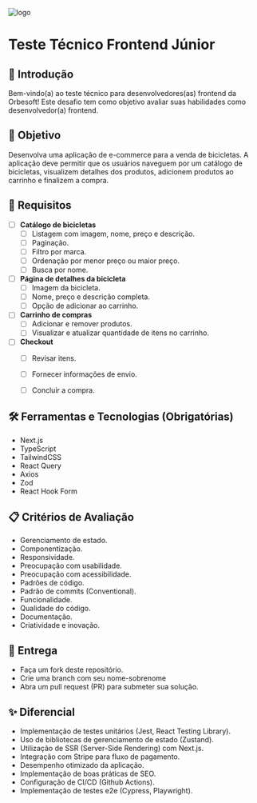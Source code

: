 ![logo](https://github.com/user-attachments/assets/126c245e-5923-4ea5-854a-6fd80aa28cfa)

# Teste Técnico Frontend Júnior

## 👋 Introdução
Bem-vindo(a) ao teste técnico para desenvolvedores(as) frontend da Orbesoft! Este desafio tem como objetivo avaliar suas habilidades como desenvolvedor(a) frontend. 

## 🎯 Objetivo
Desenvolva uma aplicação de e-commerce para a venda de bicicletas. A aplicação deve permitir que os usuários naveguem por um catálogo de bicicletas, visualizem detalhes 
dos produtos, adicionem produtos ao carrinho e finalizem a compra.

## 📌 Requisitos
- [ ] **Catálogo de bicicletas**
  - [ ] Listagem com imagem, nome, preço e descrição.
  - [ ] Paginação.
  - [ ] Filtro por marca.
  - [ ] Ordenação por menor preço ou maior preço.
  - [ ] Busca por nome.

 - [ ] **Página de detalhes da bicicleta**
   - [ ] Imagem da bicicleta.
   - [ ] Nome, preço e descrição completa.
   - [ ] Opção de adicionar ao carrinho.

- [ ] **Carrinho de compras**
  - [ ] Adicionar e remover produtos.
  - [ ] Visualizar e atualizar quantidade de itens no carrinho.

- [ ] **Checkout**
  - [ ] Revisar itens.
  - [ ] Fornecer informações de envio.
  - [ ] Concluir a compra.


## 🛠️ Ferramentas e Tecnologias (Obrigatórias)
- Next.js
- TypeScript
- TailwindCSS
- React Query
- Axios
- Zod
- React Hook Form

## 📋 Critérios de Avaliação
- Gerenciamento de estado.
- Componentização.
- Responsividade.
- Preocupação com usabilidade.
- Preocupação com acessibilidade.
- Padrões de código.
- Padrão de commits (Conventional).
- Funcionalidade.
- Qualidade do código.
- Documentação.
- Criatividade e inovação.

## 📅 Entrega
- Faça um fork deste repositório.
- Crie uma branch com seu nome-sobrenome
- Abra um pull request (PR) para submeter sua solução.

## ✨ Diferencial
- Implementação de testes unitários (Jest, React Testing Library).
- Uso de bibliotecas de gerenciamento de estado (Zustand).
- Utilização de SSR (Server-Side Rendering) com Next.js.
- Integração com Stripe para fluxo de pagamento.
- Desempenho otimizado da aplicação.
- Implementação de boas práticas de SEO.
- Configuração de CI/CD (Github Actions).
- Implementação de testes e2e (Cypress, Playwright).
